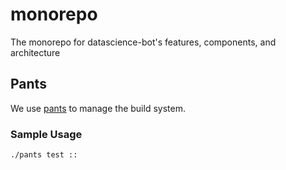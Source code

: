 # monorepo
The monorepo for datascience-bot's features, components, and architecture


## Pants

We use [pants](https://www.pantsbuild.org/) to manage the build system.

### Sample Usage

```sh
./pants test ::
```
